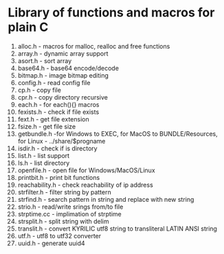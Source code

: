 # Library of functions and macros for plain C

1. alloc.h - macros for malloc, realloc and free functions
1. array.h - dynamic array support
1. asort.h - sort array
1. base64.h - base64 encode/decode
1. bitmap.h - image bitmap editing
2. config.h - read config file
3. cp.h - copy file
4. cpr.h - copy directory recursive
5. each.h - for each(){} macros
6. fexists.h - check if file exists
7. fext.h - get file extension
7. fsize.h - get file size
8. getbundle.h -for Windows to EXEC, for MacOS to BUNDLE/Resources, for Linux - ../share/$progname
9. isdir.h - check if is directory
10. list.h - list support
11. ls.h - list directory
12. openfile.h - open file for Windows/MacOS/Linux
13. printbit.h - print bit functions
14. reachability.h - check reachability of ip address
15. strfilter.h - filter string by pattern
16. strfind.h - search pattern in string and replace with new string
17. strio.h - read/write srings from/to file
18. strptime.cc - implimation of strptime
19. strsplit.h - split string with delim
20. translit.h - convert KYRILIC utf8 string to transliteral LATIN ANSI string
21. utf.h - utf8 to utf32 converter
22. uuid.h - generate uuid4
